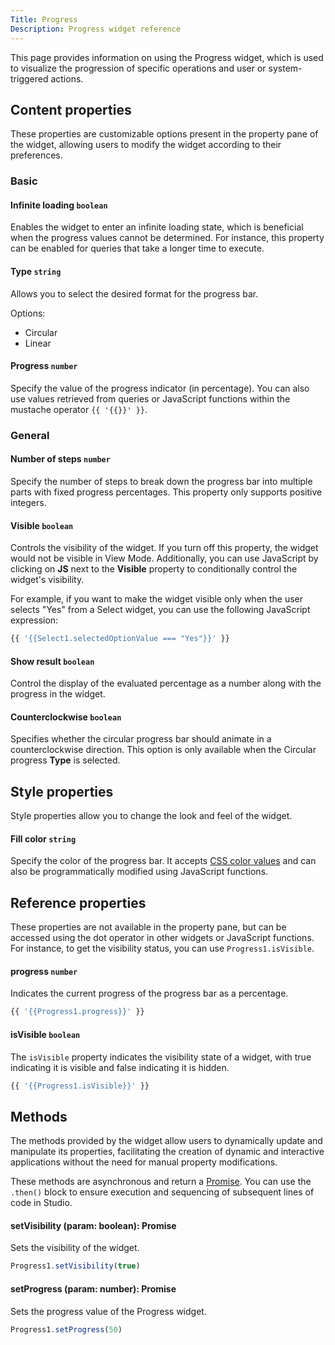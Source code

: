 ```yaml
---
Title: Progress
Description: Progress widget reference
---
```


<!--
README

For guidance on how to write documenation, see https://dev.stage.spread.ai/docs/contributor/guide.html. Contact Documentation when this document is ready for review.
-->

This page provides information on using the Progress widget, which is used to visualize the progression of specific operations and user or system-triggered actions.

## Content properties

These properties are customizable options present in the property pane of the widget, allowing users to modify the widget according to their preferences.

### Basic

#### Infinite loading `boolean`

Enables the widget to enter an infinite loading state, which is beneficial when the progress values cannot be determined. For instance, this property can be enabled for queries that take a longer time to execute.

#### Type `string`

Allows you to select the desired format for the progress bar.

Options:

* Circular
* Linear

#### Progress `number`

Specify the value of the progress indicator (in percentage). You can also use values retrieved from queries or JavaScript functions within the mustache operator `{{ '{{}}' }}`.

### General

#### Number of steps `number`

Specify the number of steps to break down the progress bar into multiple parts with fixed progress percentages. This property only supports positive integers.

#### Visible `boolean`

Controls the visibility of the widget. If you turn off this property, the widget would not be visible in View Mode. Additionally, you can use JavaScript by clicking on **JS** next to the **Visible** property to conditionally control the widget's visibility.

For example, if you want to make the widget visible only when the user selects "Yes" from a Select widget, you can use the following JavaScript expression:

```js
{{ '{{Select1.selectedOptionValue === "Yes"}}' }}
```

#### Show result `boolean`

Control the display of the evaluated percentage as a number along with the progress in the widget.

#### Counterclockwise  `boolean`

Specifies whether the circular progress bar should animate in a counterclockwise direction. This option is only available when the Circular progress **Type** is selected.

## Style properties

Style properties allow you to change the look and feel of the widget.

#### Fill color `string`

Specify the color of the progress bar. It accepts [CSS color values](https://developer.mozilla.org/en-US/docs/Web/CSS/color) and can also be programmatically modified using JavaScript functions.

## Reference properties

These properties are not available in the property pane, but can be accessed using the dot operator in other widgets or JavaScript functions. For instance, to get the visibility status, you can use `Progress1.isVisible`.

#### progress `number`

Indicates the current progress of the progress bar as a percentage.

```js
{{ '{{Progress1.progress}}' }}
```

#### isVisible `boolean`

The `isVisible` property indicates the visibility state of a widget, with true indicating it is visible and false indicating it is hidden.

```js
{{ '{{Progress1.isVisible}}' }}
```

## Methods

The methods provided by the widget allow users to dynamically update and manipulate its properties, facilitating the creation of dynamic and interactive applications without the need for manual property modifications.

These methods are asynchronous and return a [Promise](/writing-code-in-studio/using-js-promises.md). You can use the `.then()` block to ensure execution and sequencing of subsequent lines of code in Studio.

#### setVisibility (param: boolean): Promise

Sets the visibility of the widget.

```js
Progress1.setVisibility(true)
```

#### setProgress (param: number): Promise

Sets the progress value of the Progress widget.

```js
Progress1.setProgress(50)
```
